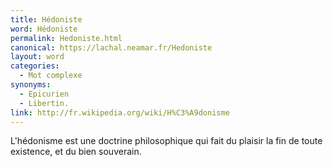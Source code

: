 ```yaml
---
title: Hédoniste
word: Hédoniste
permalink: Hedoniste.html
canonical: https://lachal.neamar.fr/Hedoniste
layout: word
categories:
  - Mot complexe
synonyms:
  - Epicurien
  - Libertin.
link: http://fr.wikipedia.org/wiki/H%C3%A9donisme
---
```


L'hédonisme est une doctrine philosophique qui fait du plaisir la fin de toute existence, et du bien souverain.




